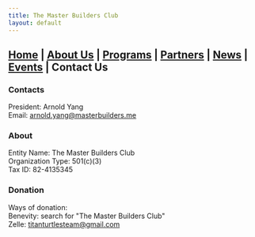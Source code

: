 ```yaml
---
title: The Master Builders Club
layout: default
---
```


## [Home](./index.html) | [About Us](./about.html) | [Programs](./programs.html) | [Partners](./partners.html) | [News](./news.html) | [Events](./events.html) | **Contact Us**

### Contacts

President: Arnold Yang \
Email: arnold.yang@masterbuilders.me

### About

Entity Name: The Master Builders Club \
Organization Type: 501(c)(3) \
Tax ID: 82-4135345


### Donation

Ways of donation:\
Benevity: search for "The Master Builders Club" \
Zelle: titanturtlesteam@gmail.com
